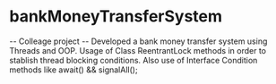 # bankMoneyTransferSystem
 -- Colleage project -- 
Developed a bank money transfer system using Threads and OOP.
Usage of Class ReentrantLock methods in order to stablish thread blocking conditions.
Also use of Interface Condition methods like await() && signalAll();
